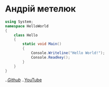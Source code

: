 # Андрій метелюк
```csharp
using System;
namespace HelloWorld
{
    class Hello
    {
        static void Main()
        {
            Console.Writeline("Hello World!");
            Console.Readkey();
        }
    }
}
```
..*[Github](https://github.com "Github")
..*[YouTube](https://www.youtube.com "TouTube")
